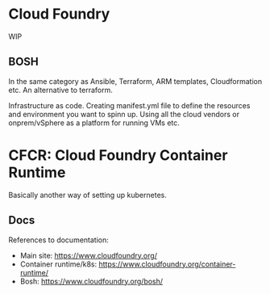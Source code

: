 # Cloud Foundry

WIP

## BOSH

In the same category as Ansible, Terraform, ARM templates, Cloudformation etc.
An alternative to terraform.

Infrastructure as code. Creating manifest.yml file to define the resources and
environment you want to spinn up. Using all the cloud vendors or onprem/vSphere
as a platform for running VMs etc. 

# CFCR: Cloud Foundry Container Runtime

Basically another way of setting up kubernetes.


## Docs
References to documentation: 
* Main site: https://www.cloudfoundry.org/
* Container runtime/k8s: https://www.cloudfoundry.org/container-runtime/
* Bosh: https://www.cloudfoundry.org/bosh/

